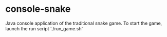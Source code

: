 # console-snake
Java console application of the traditional snake game.
To start the game, launch the run script './run_game.sh'
